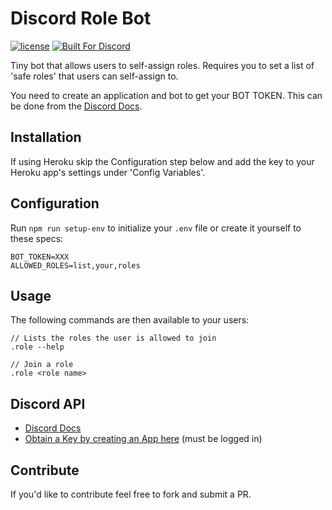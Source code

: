 Discord Role Bot
=========

[![license](https://img.shields.io/github/license/mashape/apistatus.svg)]()
[![Built For Discord](https://img.shields.io/badge/built%20for-Discord-7289DA.svg)](http://discordapp.com)

Tiny bot that allows users to self-assign roles. Requires you to set a list of 'safe roles' that users can self-assign to.

You need to create an application and bot to get your BOT TOKEN. This can be done from the [Discord Docs](https://discordapp.com/developers/applications/me).

## Installation

If using Heroku skip the Configuration step below and add the key to your Heroku app's settings under 'Config Variables'.

## Configuration

Run `npm run setup-env` to initialize your `.env` file or create it yourself to these specs:

```
BOT_TOKEN=XXX
ALLOWED_ROLES=list,your,roles
```

## Usage

The following commands are then available to your users:
```
// Lists the roles the user is allowed to join
.role --help

// Join a role
.role <role name>
```


## Discord API
- [Discord Docs](https://discordapp.com/developers/)
- [Obtain a Key by creating an App here](https://discordapp.com/developers/applications/me) (must be logged in)


## Contribute
If you'd like to contribute feel free to fork and submit a PR.
